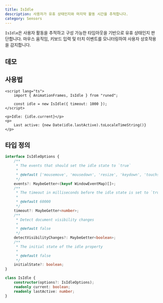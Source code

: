 ```yaml
---
title: IsIdle
description: 사용자가 유휴 상태인지와 마지막 활동 시간을 추적합니다.
category: Sensors
---
```


<script>
import Demo from '$lib/components/demos/is-idle.svelte';
</script>

`IsIdle`은 사용자 활동을 추적하고 구성 가능한 타임아웃을 기반으로 유휴 상태인지 판단합니다. 마우스 움직임, 키보드 입력 및 터치 이벤트를 모니터링하여 사용자 상호작용을 감지합니다.

## 데모

<Demo />

## 사용법

```svelte
<script lang="ts">
	import { AnimationFrames, IsIdle } from "runed";

	const idle = new IsIdle({ timeout: 1000 });
</script>

<p>Idle: {idle.current}</p>
<p>
	Last active: {new Date(idle.lastActive).toLocaleTimeString()}
</p>
```

## 타입 정의

```ts
interface IsIdleOptions {
	/**
	 * The events that should set the idle state to `true`
	 *
	 * @default ['mousemove', 'mousedown', 'resize', 'keydown', 'touchstart', 'wheel']
	 */
	events?: MaybeGetter<(keyof WindowEventMap)[]>;
	/**
	 * The timeout in milliseconds before the idle state is set to `true`. Defaults to 60 seconds.
	 *
	 * @default 60000
	 */
	timeout?: MaybeGetter<number>;
	/**
	 * Detect document visibility changes
	 *
	 * @default false
	 */
	detectVisibilityChanges?: MaybeGetter<boolean>;
	/**
	 * The initial state of the idle property
	 *
	 * @default false
	 */
	initialState?: boolean;
}

class IsIdle {
	constructor(options?: IsIdleOptions);
	readonly current: boolean;
	readonly lastActive: number;
}
```
